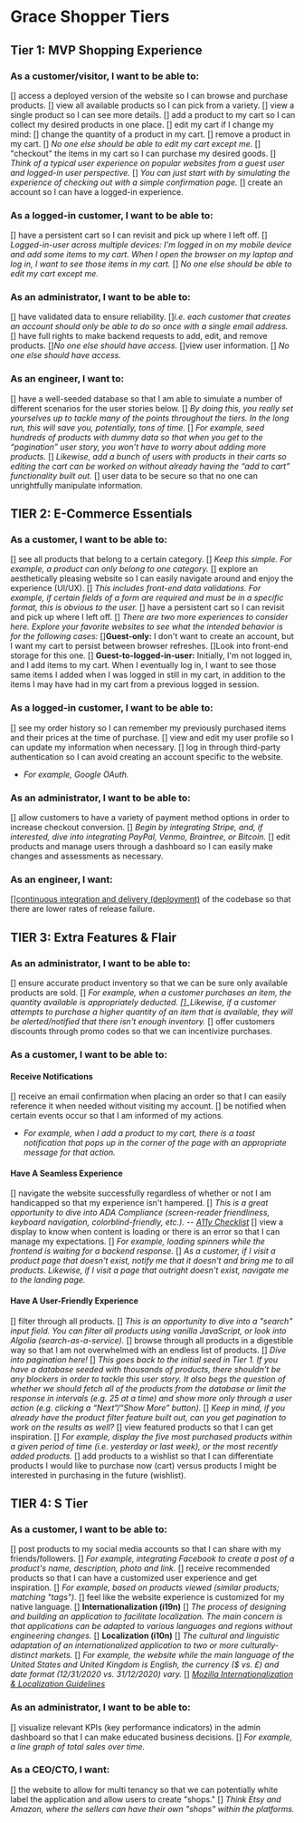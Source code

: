 # Grace Shopper Tiers

## Tier 1: MVP Shopping Experience

### As a customer/visitor, I want to be able to:

[] access a deployed version of the website so I can browse and purchase products.
[] view all available products so I can pick from a variety.
[] view a single product so I can see more details.
[] add a product to my cart so I can collect my desired products in one place.
[] edit my cart if I change my mind:
[] change the quantity of a product in my cart.
[] remove a product in my cart.
[] _No one else should be able to edit my cart except me._
[] "checkout" the items in my cart so I can purchase my desired goods.
[] _Think of a typical user experience on popular websites from a guest user and logged-in user perspective._
[] _You can just start with by simulating the experience of checking out with a simple confirmation page._
[] create an account so I can have a logged-in experience.

### As a logged-in customer, I want to be able to:

[] have a persistent cart so I can revisit and pick up where I left off.
[] _Logged-in-user across multiple devices: I'm logged in on my mobile device and add some items to my cart. When I open the browser on my laptop and log in, I want to see those items in my cart._
[] _No one else should be able to edit my cart except me._

### As an administrator, I want to be able to:

[] have validated data to ensure reliability.
[]_i.e. each customer that creates an account should only be able to do so once with a single email address._
[] have full rights to make backend requests to add, edit, and remove products.
[]_No one else should have access._
[]view user information.
[] _No one else should have access._

### As an engineer, I want to:

[] have a well-seeded database so that I am able to simulate a number of different scenarios for the user stories below.
[] _By doing this, you really set yourselves up to tackle many of the points throughout the tiers. In the long run, this will save you, potentially, tons of time._
[] _For example, seed hundreds of products with dummy data so that when you get to the “pagination” user story, you won’t have to worry about adding more products._
[] _Likewise, add a bunch of users with products in their carts so editing the cart can be worked on without already having the “add to cart” functionality built out._
[] user data to be secure so that no one can unrightfully manipulate information.

## TIER 2: E-Commerce Essentials

### As a customer, I want to be able to:

[] see all products that belong to a certain category.
[] _Keep this simple. For example, a product can only belong to one category._
[] explore an aesthetically pleasing website so I can easily navigate around and enjoy the experience (UI/UX).
[] _This includes front-end data validations. For example, if certain fields of a form are required and must be in a specific format, this is obvious to the user._
[] have a persistent cart so I can revisit and pick up where I left off.
[] _There are two more experiences to consider here. Explore your favorite websites to see what the intended behavior is for the following cases:_
[]**Guest-only:** I don't want to create an account, but I want my cart to persist between browser refreshes.
[]Look into front-end storage for this one.
[] **Guest-to-logged-in-user:** Initially, I'm not logged in, and I add items to my cart. When I eventually log in, I want to see those same items I added when I was logged in still in my cart, in addition to the items I may have had in my cart from a previous logged in session.

### As a logged-in customer, I want to be able to:

[] see my order history so I can remember my previously purchased items and their prices at the time of purchase.
[] view and edit my user profile so I can update my information when necessary.
[] log in through third-party authentication so I can avoid creating an account specific to the website.

* _For example, Google OAuth._

### As an administrator, I want to be able to:

[] allow customers to have a variety of payment method options in order to increase checkout conversion.
[] _Begin by integrating Stripe, and, if interested, dive into integrating PayPal, Venmo, Braintree, or Bitcoin._
[] edit products and manage users through a dashboard so I can easily make changes and assessments as necessary.

### As an engineer, I want:

[][continuous integration and delivery (deployment)](https://www.atlassian.com/continuous-delivery/continuous-integration) of the codebase so that there are lower rates of release failure.

</details>

## TIER 3: Extra Features & Flair

### As an administrator, I want to be able to:

[] ensure accurate product inventory so that we can be sure only available products are sold.
[] _For example, when a customer purchases an item, the quantity available is appropriately deducted.
[]\_Likewise, if a customer attempts to purchase a higher quantity of an item that is available, they will be alerted/notified that there isn't enough inventory._
[] offer customers discounts through promo codes so that we can incentivize purchases.

### As a customer, I want to be able to:

#### Receive Notifications

[] receive an email confirmation when placing an order so that I can easily reference it when needed without visiting my account.
[] be notified when certain events occur so that I am informed of my actions.

* _For example, when I add a product to my cart, there is a toast notification that pops up in the corner of the page with an appropriate message for that action._

#### Have A Seamless Experience

[] navigate the website successfully regardless of whether or not I am handicapped so that my experience isn't hampered.
[] _This is a great opportunity to dive into ADA Compliance (screen-reader friendliness, keyboard navigation, colorblind-friendly, etc.)._
-- _[A11y Checklist](https://a11yproject.com/checklist)_
[] view a display to know when content is loading or there is an error so that I can manage my expectations.
[] _For example, loading spinners while the frontend is waiting for a backend response._
[] _As a customer, if I visit a product page that doesn't exist, notify me that it doesn't and bring me to all products. Likewise, if I visit a page that outright doesn't exist, navigate me to the landing page._

#### Have A User-Friendly Experience

[] filter through all products.
[] _This is an opportunity to dive into a "search" input field. You can filter all products using vanilla JavaScript, or look into Algolia (search-as-a-service)._
[] browse through all products in a digestible way so that I am not overwhelmed with an endless list of products.
[] _Dive into pagination here!_
[] _This goes back to the initial seed in Tier 1. If you have a database seeded with thousands of products, there shouldn't be any blockers in order to tackle this user story. It also begs the question of whether we should fetch all of the products from the database or limit the response in intervals (e.g. 25 at a time) and show more only through a user action (e.g. clicking a “Next”/”Show More” button)._
[] _Keep in mind, if you already have the product filter feature built out, can you get pagination to work on the results as well?_
[] view featured products so that I can get inspiration.
[] _For example, display the five most purchased products within a given period of time (i.e. yesterday or last week), or the most recently added products._
[] add products to a wishlist so that I can differentiate products I would like to purchase now (cart) versus products I might be interested in purchasing in the future (wishlist).

</details>

## TIER 4: S Tier

### As a customer, I want to be able to:

[] post products to my social media accounts so that I can share with my friends/followers.
[] _For example, integrating Facebook to create a post of a product's name, description, photo and link._
[] receive recommended products so that I can have a customized user experience and get inspiration.
[] _For example, based on products viewed (similar products; matching "tags")._
[] feel like the website experience is customized for my native language.
[] **Internationalization (i19n)**
[] _The process of designing and building an application to facilitate localization. The main concern is that applications can be adapted to various languages and regions without engineering changes._
[] **Localization (i10n)**
[] _The cultural and linguistic adaptation of an internationalized application to two or more culturally-distinct markets._
[] _For example, the website while the main language of the United States and United Kingdom is English, the currency (\$ vs. £) and date format (12/31/2020 vs. 31/12/2020) vary._
[] _[Mozilla Internationalization & Localization Guidelines](https://www-archive.mozilla.org/docs/reflist/i18n/)_

### As an administrator, I want to be able to:

[] visualize relevant KPIs (key performance indicators) in the admin dashboard so that I can make educated business decisions.
[] _For example, a line graph of total sales over time._

### As a CEO/CTO, I want:

[] the website to allow for multi tenancy so that we can potentially white label the application and allow users to create "shops."
[] _Think Etsy and Amazon, where the sellers can have their own "shops" within the platforms._

</details>
